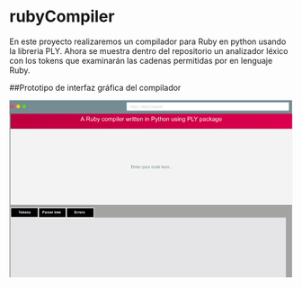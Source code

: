 # rubyCompiler
En este proyecto realizaremos un compilador para Ruby en python usando la libreria PLY. Ahora se muestra dentro del repositorio un analizador léxico con los tokens que examinarán las cadenas permitidas por en lenguaje Ruby.

##Prototipo de interfaz gráfica del compilador

![Alt text](/rubyCompiler.png?raw=true )
